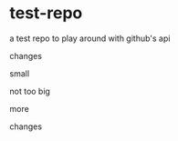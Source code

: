 # test-repo
a test repo to play around with github's api

changes

small

not too big

more

changes
